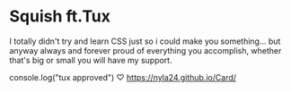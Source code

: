 # Squish ft.Tux 

I totally didn't try and learn CSS just so i could make you something... but anyway
always and forever proud of everything you accomplish,
whether that's big or small you will have my support.

console.log("tux approved") ♡
https://nyla24.github.io/Card/

